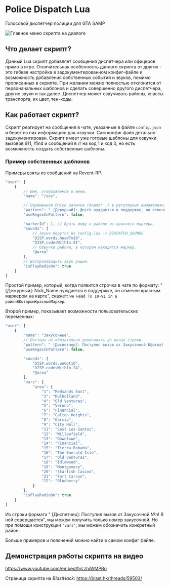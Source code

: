 # Police Dispatch Lua
 Голосовой диспетчер полиции для GTA SAMP

![Главное меню скрипта на диалоге](https://i.imgur.com/jekkWsT.png)

## Что делает скрипт?
Данный Lua скрипт добавляет сообщения диспетчера или офицеров прямо в игре. 
Отличительная особенность данного скрипта от других - это гибкая настройка в задокументированном конфиг-файле и возможность добавления собственных событий и звуков, помимо прописанных в скрипте.
При желании можно полностью отклонится от первоначальных шаблонов и сделать совершенно другого диспетчера, другие звуки и так далее.
Диспетчер может озвучивать районы, классы транспорта, их цвет, тен-коды.

## Как работает скрипт?
Скрипт реагирует на сообщения в чате, указанные в файле `config.json` и берет из них информацию для озвучки. Сам конфиг файл детально задокументирован.
Скрипт имеет уже готовые шаблоны для озвучки вызовов 911, /find и сообщений в /r на код 1 и код 0, но есть возможность создать собственные шаблоны.
### Пример собственных шаблонов
Примеры взяты из сообщений на Revent-RP.

```javascript
"user": [
    {
        // Имя, отображаемое в меню.
        "name": "/sos",

        // Переменная @nick затычка (Аналог .+ в регулярных выражениях)
        "pattern": " [Дежурный]: @nick нуждается в поддержке, он отмечен красным маркером на карте",
        "useRegexInPattern": false,

        "markerId": 1, // Брать инфу о районе из красного маркера.
        "sounds": [
            // Звуки берутся из config.lua -> DISPATCH_SOUNDS
            "DISP.words.headTo10",
            "DISP.codesWithIn.91",
            // Озвучка района, в котором находится маркер.
            "@area"
        ],
        // Воспроизводить звук рации.
        "isPlayRadioOn": true
    }
]
```
Простой пример, который, когда появится строчка в чате по формату:
" [Дежурный]: Nick_Name нуждается в поддержке, он отмечен красным маркером на карте",
скажет: `we Head To 10-91 in a районВКоторомКрасныйМаркер`.

Второй пример, показывает возможности пользовательских переменных:
```javascript
"user": [
    {
        "name": "Закусочные",
        // Паттерн не обязательно дописывать до конца строки.
        "pattern": " [Диспетчер]: Поступил вызов от Закусочной №@area! В ней совершается",
        "useRegexInPattern": false,

        "sounds": [
            "DISP.words.weGot10",
            "DISP.codesWithIn.24",
            "@area"
        ],
        "vars": {
            "area": {
                "1": "Redsands East",
                "3": "Mulholland",
                "4": "Old Venturas",
                "5": "Verona",
                "6": "Financial",
                "7": "Calton Heights",
                "8": "Garcia",
                "9": "City Hall",
                "11": "East Los-Santos",
                "12": "Willowfield",
                "13": "Downtown",
                "14": "Financial",
                "15": "Tierra Robada",
                "16": "The Emerald Isle",
                "17": "Old Venturas",
                "18": "Idlewood",
                "19": "Montgomery",
                "20": "Starfish Casino",
                "21": "Fort Carson",
                "22": "Blueberry"
            }
        },
        "isPlayRadioOn": true
    }
]
```
Из строки формата " [Диспетчер]: Поступил вызов от Закусочной №n! В ней совершается", мы можем получить только номер закусочной. Но при помощи конструкции `"vars"`, мы можем обозначить конкретный район.

Больше примеров и пояснений можно найти в самом конфиг файле.

## Демонстрация работы скрипта на видео
https://www.youtube.com/embed/fyLzhiWMPBo

Страница скрипта на _BlastHack_: https://blast.hk/threads/59503/